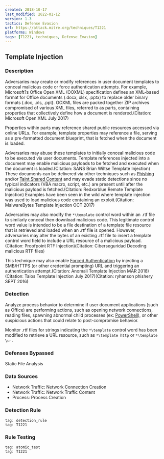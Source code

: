 ```yaml
---
created: 2018-10-17
last_modified: 2022-01-12
version: 1.3
tactics: Defense Evasion
url: https://attack.mitre.org/techniques/T1221
platforms: Windows
tags: [T1221, techniques, Defense_Evasion]
---
```


## Template Injection

### Description

Adversaries may create or modify references in user document templates to conceal malicious code or force authentication attempts. For example, Microsoft?s Office Open XML (OOXML) specification defines an XML-based format for Office documents (.docx, xlsx, .pptx) to replace older binary formats (.doc, .xls, .ppt). OOXML files are packed together ZIP archives compromised of various XML files, referred to as parts, containing properties that collectively define how a document is rendered.(Citation: Microsoft Open XML July 2017)

Properties within parts may reference shared public resources accessed via online URLs. For example, template properties may reference a file, serving as a pre-formatted document blueprint, that is fetched when the document is loaded.

Adversaries may abuse these templates to initially conceal malicious code to be executed via user documents. Template references injected into a document may enable malicious payloads to be fetched and executed when the document is loaded.(Citation: SANS Brian Wiltse Template Injection) These documents can be delivered via other techniques such as [Phishing](https://attack.mitre.org/techniques/T1566) and/or [Taint Shared Content](https://attack.mitre.org/techniques/T1080) and may evade static detections since no typical indicators (VBA macro, script, etc.) are present until after the malicious payload is fetched.(Citation: Redxorblue Remote Template Injection) Examples have been seen in the wild where template injection was used to load malicious code containing an exploit.(Citation: MalwareBytes Template Injection OCT 2017)

Adversaries may also modify the <code>*\template</code> control word within an .rtf file to similarly conceal then download malicious code. This legitimate control word value is intended to be a file destination of a template file resource that is retrieved and loaded when an .rtf file is opened. However, adversaries may alter the bytes of an existing .rtf file to insert a template control word field to include a URL resource of a malicious payload.(Citation: Proofpoint RTF Injection)(Citation: Ciberseguridad Decoding malicious RTF files)

This technique may also enable [Forced Authentication](https://attack.mitre.org/techniques/T1187) by injecting a SMB/HTTPS (or other credential prompting) URL and triggering an authentication attempt.(Citation: Anomali Template Injection MAR 2018)(Citation: Talos Template Injection July 2017)(Citation: ryhanson phishery SEPT 2016)

### Detection

Analyze process behavior to determine if user document applications (such as Office) are performing actions, such as opening network connections, reading files, spawning abnormal child processes (ex: [PowerShell](https://attack.mitre.org/techniques/T1059/001)), or other suspicious actions that could relate to post-compromise behavior.

Monitor .rtf files for strings indicating the <code>&#42;\template</code> control word has been modified to retrieve a URL resource, such as <code>&#42;\template http</code> or <code>&#42;\template \u-</code>.

### Defenses Bypassed

Static File Analysis

### Data Sources

  - Network Traffic: Network Connection Creation
  -  Network Traffic: Network Traffic Content
  -  Process: Process Creation
### Detection Rule

```query
tag: detection_rule
tag: T1221
```

### Rule Testing

```query
tag: atomic_test
tag: T1221
```
